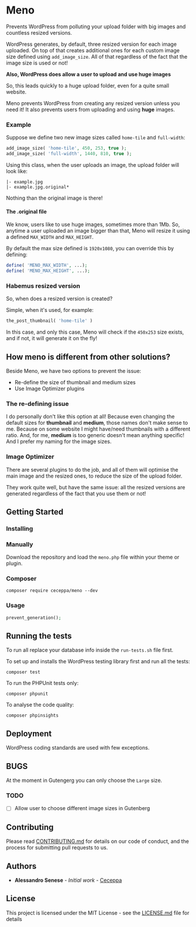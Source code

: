 # Meno

Prevents WordPress from polluting your upload folder with big images and countless resized versions.

WordPress generates, by default, three resized version for each image uploaded. On top of that
creates additional ones for each custom image size defined using `add_image_size`. 
All of that regardless of the fact that the image size is used or not!

**Also, WordPress does allow a user to upload and use huge images**

So, this leads quickly to a huge upload folder, even for a quite small website.

Meno prevents WordPress from creating any resized version unless you need it!
It also prevents users from uploading and using **huge** images.

### Example

Suppose we define two new image sizes called `home-tile` and `full-width`:

```php
add_image_size( 'home-tile', 450, 253, true );
add_image_size( 'full-width', 1440, 810, true );
```

Using this class, when the user uploads an image, the upload folder will look like:

```
|- example.jpg
|- example.jpg.original*
```

Nothing than the original image is there!

#### The .original file

We know, users like to use huge images, sometimes more than 1Mb.
So, anytime a user uploaded an image bigger than that, Meno will resize it using a
defined `MAX_WIDTH` and `MAX_HEIGHT`.

By default the max size defined is `1920x1080`, you can override this by defining:

```php
define( 'MENO_MAX_WIDTH', ...);
define( 'MENO_MAX_HEIGHT', ...);
```

### Habemus resized version

So, when does a resized version is created?

Simple, when it's used, for example:

```php
the_post_thumbnail( 'home-tile' )
```

In this case, and only this case, Meno will check if the `450x253` size exists,
and if not, it will generate it on the fly!

## How meno is different from other solutions?

Beside Meno, we have two options to prevent the issue:

- Re-define the size of thumbnail and medium sizes
- Use Image Optimizer plugins

### The re-defining issue

I do personally don't like this option at all! Because even changing the default sizes for
**thumbnail** and **medium**, those names don't make sense to me. Because on some
website I might have/need thumbnails with a different ratio. And, for me, **medium** is too generic
doesn't mean anything specific!
And I prefer my naming for the image sizes.

### Image Optimizer

There are several plugins to do the job, and all of them will optimise the main image and
the resized ones, to reduce the size of the upload folder.

They work quite well, but have the same issue: all the resized versions are generated
regardless of the fact that you use them or not!

## Getting Started

### Installing

### Manually

Download the repository and load the `meno.php` file within your theme or plugin.

### Composer

```
composer require ceceppa/meno --dev
```

### Usage

```php
prevent_generation();
```

## Running the tests

To run all replace your database info inside the `run-tests.sh` file first.

To set up and installs the WordPress testing library first and run all the tests:

```
composer test
```

To run the PHPUnit tests only:

```
composer phpunit
```

To analyse the code quality:

```
composer phpinsights
```

## Deployment

WordPress coding standards are used with few exceptions.


## BUGS

At the moment in Gutengerg you can only choose the `Large` size.

### TODO

- [ ] Allow user to choose different image sizes in Gutenberg

## Contributing

Please read [CONTRIBUTING.md](https://gist.github.com/PurpleBooth/b24679402957c63ec426) for details on our code of conduct, and the process for submitting pull requests to us.

## Authors

- **Alessandro Senese** - _Initial work_ - [Ceceppa](htts://ceceppa.me)

## License

This project is licensed under the MIT License - see the [LICENSE.md](LICENSE.md) file for details
